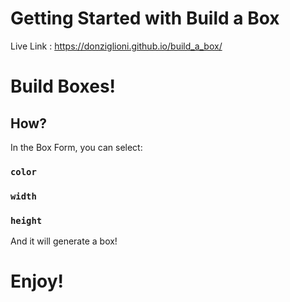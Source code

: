 # Getting Started with Build a Box

Live Link : https://donziglioni.github.io/build_a_box/

# Build Boxes!

## How?

In the Box Form, you can select: 

### `color`
### `width`
### `height`

And it will generate a box!

# Enjoy!
